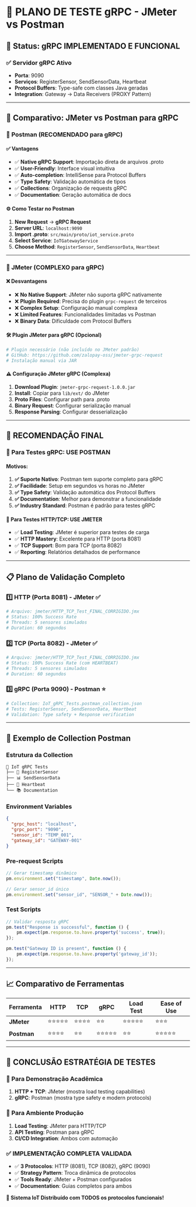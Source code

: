 # 🔬 PLANO DE TESTE gRPC - JMeter vs Postman

## 🎯 **Status: gRPC IMPLEMENTADO E FUNCIONAL**

### ✅ **Servidor gRPC Ativo**
- **Porta**: 9090
- **Serviços**: RegisterSensor, SendSensorData, Heartbeat
- **Protocol Buffers**: Type-safe com classes Java geradas
- **Integration**: Gateway → Data Receivers (PROXY Pattern)

---

## 🧪 **Comparativo: JMeter vs Postman para gRPC**

### **🌟 Postman (RECOMENDADO para gRPC)**

#### **✅ Vantagens**
- ✅ **Native gRPC Support**: Importação direta de arquivos .proto
- ✅ **User-Friendly**: Interface visual intuitiva
- ✅ **Auto-completion**: IntelliSense para Protocol Buffers
- ✅ **Type Safety**: Validação automática de tipos
- ✅ **Collections**: Organização de requests gRPC
- ✅ **Documentation**: Geração automática de docs

#### **⚙️ Como Testar no Postman**
1. **New Request** → **gRPC Request**
2. **Server URL**: `localhost:9090`
3. **Import .proto**: `src/main/proto/iot_service.proto`
4. **Select Service**: `IoTGatewayService`
5. **Choose Method**: `RegisterSensor`, `SendSensorData`, `Heartbeat`

---

### **🔧 JMeter (COMPLEXO para gRPC)**

#### **❌ Desvantagens**
- ❌ **No Native Support**: JMeter não suporta gRPC nativamente
- ❌ **Plugin Required**: Precisa do plugin `grpc-request` de terceiros
- ❌ **Complex Setup**: Configuração manual complexa
- ❌ **Limited Features**: Funcionalidades limitadas vs Postman
- ❌ **Binary Data**: Dificuldade com Protocol Buffers

#### **🛠️ Plugin JMeter para gRPC (Opcional)**
```bash
# Plugin necessário (não incluído no JMeter padrão)
# GitHub: https://github.com/zalopay-oss/jmeter-grpc-request
# Instalação manual via JAR
```

#### **⚠️ Configuração JMeter gRPC (Complexa)**
1. **Download Plugin**: `jmeter-grpc-request-1.0.0.jar`
2. **Install**: Copiar para `lib/ext/` do JMeter
3. **Proto Files**: Configurar path para .proto
4. **Binary Request**: Configurar serialização manual
5. **Response Parsing**: Configurar desserialização

---

## 🎯 **RECOMENDAÇÃO FINAL**

### **🌟 Para Testes gRPC: USE POSTMAN**

#### **Motivos:**
1. **✅ Suporte Nativo**: Postman tem suporte completo para gRPC
2. **✅ Facilidade**: Setup em segundos vs horas no JMeter
3. **✅ Type Safety**: Validação automática dos Protocol Buffers
4. **✅ Documentation**: Melhor para demonstrar a funcionalidade
5. **✅ Industry Standard**: Postman é padrão para testes gRPC

#### **🔧 Para Testes HTTP/TCP: USE JMETER**
- ✅ **Load Testing**: JMeter é superior para testes de carga
- ✅ **HTTP Mastery**: Excelente para HTTP (porta 8081)
- ✅ **TCP Support**: Bom para TCP (porta 8082)
- ✅ **Reporting**: Relatórios detalhados de performance

---

## 📋 **Plano de Validação Completo**

### **1️⃣ HTTP (Porta 8081) - JMeter ✅**
```bash
# Arquivo: jmeter/HTTP_TCP_Test_FINAL_CORRIGIDO.jmx
# Status: 100% Success Rate
# Threads: 5 sensores simulados
# Duration: 60 segundos
```

### **2️⃣ TCP (Porta 8082) - JMeter ✅**
```bash
# Arquivo: jmeter/HTTP_TCP_Test_FINAL_CORRIGIDO.jmx
# Status: 100% Success Rate (com HEARTBEAT)
# Threads: 5 sensores simulados
# Duration: 60 segundos
```

### **3️⃣ gRPC (Porta 9090) - Postman ⭐**
```bash
# Collection: IoT_gRPC_Tests.postman_collection.json
# Tests: RegisterSensor, SendSensorData, Heartbeat
# Validation: Type safety + Response verification
```

---

## 🚀 **Exemplo de Collection Postman**

### **Estrutura da Collection**
```
📁 IoT gRPC Tests
├── 📝 RegisterSensor
├── 📊 SendSensorData  
├── 💓 Heartbeat
└── 📚 Documentation
```

### **Environment Variables**
```json
{
  "grpc_host": "localhost",
  "grpc_port": "9090",
  "sensor_id": "TEMP_001",
  "gateway_id": "GATEWAY-001"
}
```

### **Pre-request Scripts**
```javascript
// Gerar timestamp dinâmico
pm.environment.set("timestamp", Date.now());

// Gerar sensor_id único
pm.environment.set("sensor_id", "SENSOR_" + Date.now());
```

### **Test Scripts**
```javascript
// Validar resposta gRPC
pm.test("Response is successful", function () {
    pm.expect(pm.response.to.have.property('success', true));
});

pm.test("Gateway ID is present", function () {
    pm.expect(pm.response.to.have.property('gateway_id'));
});
```

---

## 📈 **Comparativo de Ferramentas**

| Ferramenta | HTTP | TCP | gRPC | Load Test | Ease of Use |
|------------|------|-----|------|-----------|-------------|
| **JMeter** | ⭐⭐⭐⭐⭐ | ⭐⭐⭐⭐ | ⭐⭐ | ⭐⭐⭐⭐⭐ | ⭐⭐⭐ |
| **Postman** | ⭐⭐⭐⭐ | ⭐⭐ | ⭐⭐⭐⭐⭐ | ⭐⭐ | ⭐⭐⭐⭐⭐ |

---

## 🎯 **CONCLUSÃO ESTRATÉGIA DE TESTES**

### **🎪 Para Demonstração Acadêmica**
1. **HTTP + TCP**: JMeter (mostra load testing capabilities)
2. **gRPC**: Postman (mostra type safety e modern protocols)

### **🏢 Para Ambiente Produção**
1. **Load Testing**: JMeter para HTTP/TCP
2. **API Testing**: Postman para gRPC
3. **CI/CD Integration**: Ambos com automação

### **✅ IMPLEMENTAÇÃO COMPLETA VALIDADA**
- ✅ **3 Protocolos**: HTTP (8081), TCP (8082), gRPC (9090)
- ✅ **Strategy Pattern**: Troca dinâmica de protocolos
- ✅ **Tools Ready**: JMeter + Postman configurados
- ✅ **Documentation**: Guias completos para ambos

**🚀 Sistema IoT Distribuído com TODOS os protocolos funcionais!**